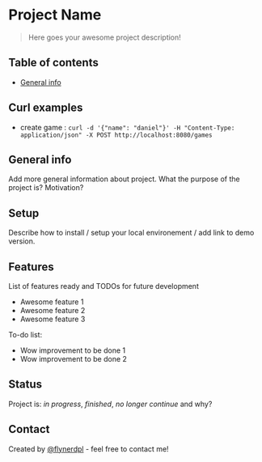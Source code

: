 # Project Name
> Here goes your awesome project description!

## Table of contents
* [General info](#general-info)

## Curl examples
- create game :  `curl -d '{"name": "daniel"}' -H "Content-Type: application/json" -X POST http://localhost:8080/games`


## General info
Add more general information about project. What the purpose of the project is? Motivation?

## Setup
Describe how to install / setup your local environement / add link to demo version.

## Features
List of features ready and TODOs for future development
* Awesome feature 1
* Awesome feature 2
* Awesome feature 3

To-do list:
* Wow improvement to be done 1
* Wow improvement to be done 2
## Status
Project is: _in progress_, _finished_, _no longer continue_ and why?

## Contact
Created by [@flynerdpl](https://www.flynerd.pl/) - feel free to contact me!